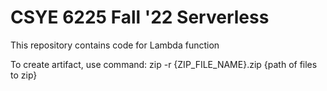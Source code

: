 # CSYE 6225 Fall '22 Serverless

This repository contains code for Lambda function

To create artifact, use command: zip -r {ZIP_FILE_NAME}.zip {path of files to zip}